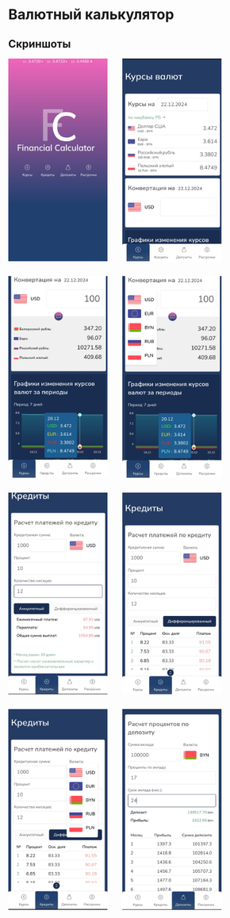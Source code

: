 # Валютный калькулятор

## Скриншоты

<div style="display: flex; flex-flow: row wrap; gap: 30px;">
<img src="/screens/Screenshot_20241222_121017_Chrome.jpg" alt="Главный экран" width="200">
<img src="/screens/Screenshot_20241222_121040_Chrome.jpg" alt="Главный экран" width="200">
<img src="/screens/Screenshot_20241222_121102_Chrome.jpg" alt="Главный экран" width="200">
<img src="/screens/Screenshot_20241222_121109_Chrome.jpg" alt="Главный экран" width="200">
<img src="/screens/Screenshot_20241222_121127_Chrome.jpg" alt="Главный экран" width="200">
<img src="/screens/Screenshot_20241222_121139_Chrome.jpg" alt="Главный экран" width="200">
<img src="/screens/Screenshot_20241222_121151_Chrome.jpg" alt="Главный экран" width="200">
<img src="/screens/Screenshot_20241222_121213_Chrome.jpg" alt="Главный экран" width="200">
</div>
